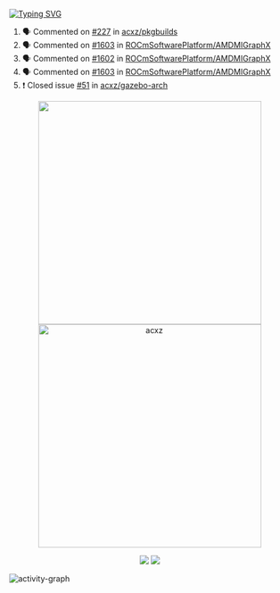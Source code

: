 [![Typing SVG](https://readme-typing-svg.herokuapp.com?size=16&color=AFFFA3&multiline=true&height=75&lines=contributing+to+robotics%2Fae%2Fml%2Fgpu;packaging+it+for+archlinux;ricer)](https://git.io/typing-svg)

<!--START_SECTION:activity-->
1. 🗣 Commented on [#227](https://github.com/acxz/pkgbuilds/issues/227) in [acxz/pkgbuilds](https://github.com/acxz/pkgbuilds)
2. 🗣 Commented on [#1603](https://github.com/ROCmSoftwarePlatform/AMDMIGraphX/issues/1603) in [ROCmSoftwarePlatform/AMDMIGraphX](https://github.com/ROCmSoftwarePlatform/AMDMIGraphX)
3. 🗣 Commented on [#1602](https://github.com/ROCmSoftwarePlatform/AMDMIGraphX/issues/1602) in [ROCmSoftwarePlatform/AMDMIGraphX](https://github.com/ROCmSoftwarePlatform/AMDMIGraphX)
4. 🗣 Commented on [#1603](https://github.com/ROCmSoftwarePlatform/AMDMIGraphX/issues/1603) in [ROCmSoftwarePlatform/AMDMIGraphX](https://github.com/ROCmSoftwarePlatform/AMDMIGraphX)
5. ❗️ Closed issue [#51](https://github.com/acxz/gazebo-arch/issues/51) in [acxz/gazebo-arch](https://github.com/acxz/gazebo-arch)
<!--END_SECTION:activity-->

<p align="center">
  <img width="400em" src=https://github-readme-stats.vercel.app/api?username=acxz&include_all_commits=true&show_icons=true />
  <img width="400em" src="https://github-readme-streak-stats.herokuapp.com/?user=acxz&" alt="acxz" />
</p>

<p align="center">
  <img src=https://github-readme-stats.vercel.app/api/top-langs/?username=acxz&layout=compact />
  <img src=https://github-profile-trophy.vercel.app/?username=acxz&row=2&column=4 />
</p>

![activity-graph](https://github-readme-activity-graph.cyclic.app/graph?username=acxz&theme=aqua)

